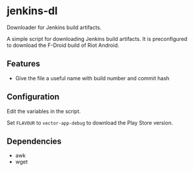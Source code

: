 # jenkins-dl
Downloader for Jenkins build artifacts.

A simple script for downloading Jenkins build artifacts. It is preconfigured
to download the F-Droid build of Riot Android.

## Features
* Give the file a useful name with build number and commit hash

## Configuration
Edit the variables in the script.

Set `FLAVOUR` to `vector-app-debug` to download the Play Store
version.

## Dependencies
* awk
* wget
